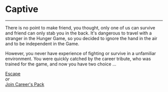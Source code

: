 # Captive
---
There is no point to make friend, you thought, only one of us can survive and friend can only stab you in the back. It's dangerous to travel with a stranger in the Hunger Game, so you decided to ignore the hand in the air and to be independent in the Game.

However, you never have experience of fighting or survive in a unfamiliar environment. You were quickly catched by the career tribute, who was trained for the game, and now you have two choice ...

[Escape](escape.md)  
_or_  
[Join Career's Pack](follow.md)  